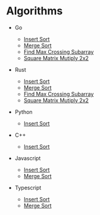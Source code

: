 # Algorithms

- Go

  - <a href="https://github.com/Josehpequeno/Algoritmos/blob/main/Golang/InsertSort/main.go">Insert Sort</a>
  - <a href="https://github.com/Josehpequeno/Algoritmos/blob/main/Golang/MergeSort/main.go">Merge Sort</a>
  - <a href="https://github.com/Josehpequeno/Algoritmos/blob/main/Golang/Find-Max-Crossing-Subarray/main.go">Find Max Crossing Subarray</a>
  - <a href="https://github.com/Josehpequeno/Algoritmos/blob/main/Golang/Square-Matrix-Mutiply/main.go">Square Matrix Mutiply 2x2</a>

- Rust

  - <a href="https://github.com/Josehpequeno/Algoritmos/blob/main/Rust/InsertSort/src/main.rs">Insert Sort</a>
  - <a href="https://github.com/Josehpequeno/Algoritmos/blob/main/Rust/MergeSort/src/main.rs">Merge Sort</a>
  - <a href="https://github.com/Josehpequeno/Algoritmos/blob/main/Rust/Find-Max-Crossing-Subarray/src/main.rs">Find Max Crossing Subarray</a>
  - <a href="https://github.com/Josehpequeno/Algoritmos/blob/main/Rust/Square-Matrix-Mutiply/src/main.rs">Square Matrix Mutiply 2x2</a>

- Python

  - <a href="https://github.com/Josehpequeno/Algoritmos/blob/main/Python/InsertSort/inserSort.py">Insert Sort</a>

- C++

  - <a href="https://github.com/Josehpequeno/Algoritmos/blob/main/Cplusplus/InsertSort/insertSort.cpp">Insert Sort</a>

- Javascript

  - <a href="https://github.com/Josehpequeno/Algoritmos/blob/main/Javascript/InsertSort/InsertSort.js">Insert Sort</a>
  - <a href="https://github.com/Josehpequeno/Algoritmos/blob/main/Javascript/MergeSort/MergeSort.js">Merge Sort</a>

- Typescript

  - <a href="https://github.com/Josehpequeno/Algoritmos/blob/main/Javascript/InsertSort/InsertSort.ts">Insert Sort</a>
  - <a href="https://github.com/Josehpequeno/Algoritmos/blob/main/Javascript/MergeSort/MergeSort.ts">Merge Sort</a>
